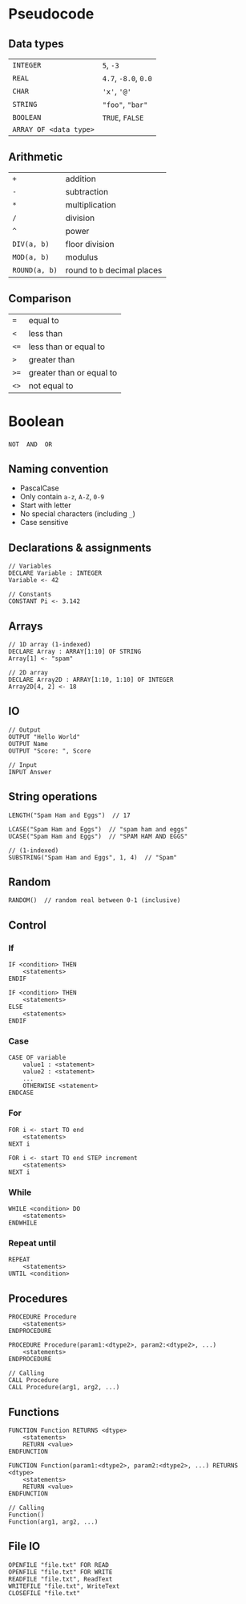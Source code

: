 # Pseudocode

## Data types

|                        |                      |
| ---------------------- | -------------------- |
| `INTEGER`              | `5`, `-3`            |
| `REAL`                 | `4.7`, `-8.0`, `0.0` |
| `CHAR`                 | `'x'`, `'@'`         |
| `STRING`               | `"foo"`, `"bar"`     |
| `BOOLEAN`              | `TRUE`, `FALSE`      |
| `ARRAY OF <data type>` |                      |

## Arithmetic

|               |                             |
| ------------- | --------------------------- |
| `+`           | addition                    |
| `-`           | subtraction                 |
| `*`           | multiplication              |
| `/`           | division                    |
| `^`           | power                       |
| `DIV(a, b)`   | floor division              |
| `MOD(a, b)`   | modulus                     |
| `ROUND(a, b)` | round to `b` decimal places |

## Comparison

|      |                          |
| ---- | ------------------------ |
| `=`  | equal to                 |
| `<`  | less than                |
| `<=` | less than or equal to    |
| `>`  | greater than             |
| `>=` | greater than or equal to |
| `<>` | not equal to             |

# Boolean

`NOT` &ensp; `AND` &ensp; `OR`

## Naming convention

-   PascalCase
-   Only contain `a-z`, `A-Z`, `0-9`
-   Start with letter
-   No special characters (including `_`)
-   Case sensitive

## Declarations & assignments

```
// Variables
DECLARE Variable : INTEGER
Variable <- 42

// Constants
CONSTANT Pi <- 3.142
```

## Arrays

```
// 1D array (1-indexed)
DECLARE Array : ARRAY[1:10] OF STRING
Array[1] <- "spam"

// 2D array
DECLARE Array2D : ARRAY[1:10, 1:10] OF INTEGER
Array2D[4, 2] <- 18
```

## IO

```
// Output
OUTPUT "Hello World"
OUTPUT Name
OUTPUT "Score: ", Score

// Input
INPUT Answer
```

## String operations

```
LENGTH("Spam Ham and Eggs")  // 17

LCASE("Spam Ham and Eggs")  // "spam ham and eggs"
UCASE("Spam Ham and Eggs")  // "SPAM HAM AND EGGS"

// (1-indexed)
SUBSTRING("Spam Ham and Eggs", 1, 4)  // "Spam"
```

## Random

```
RANDOM()  // random real between 0-1 (inclusive)
```

## Control

### If

```
IF <condition> THEN
    <statements>
ENDIF

IF <condition> THEN
    <statements>
ELSE
    <statements>
ENDIF
```

### Case

```
CASE OF variable
    value1 : <statement>
    value2 : <statement>
    ...
    OTHERWISE <statement>
ENDCASE
```

### For

```
FOR i <- start TO end
    <statements>
NEXT i

FOR i <- start TO end STEP increment
    <statements>
NEXT i
```

### While

```
WHILE <condition> DO
    <statements>
ENDWHILE
```

### Repeat until

```
REPEAT
    <statements>
UNTIL <condition>
```

## Procedures

```
PROCEDURE Procedure
    <statements>
ENDPROCEDURE

PROCEDURE Procedure(param1:<dtype2>, param2:<dtype2>, ...)
    <statements>
ENDPROCEDURE

// Calling
CALL Procedure
CALL Procedure(arg1, arg2, ...)
```

## Functions

```
FUNCTION Function RETURNS <dtype>
    <statements>
    RETURN <value>
ENDFUNCTION

FUNCTION Function(param1:<dtype2>, param2:<dtype2>, ...) RETURNS <dtype>
    <statements>
    RETURN <value>
ENDFUNCTION

// Calling
Function()
Function(arg1, arg2, ...)
```

## File IO

```
OPENFILE "file.txt" FOR READ
OPENFILE "file.txt" FOR WRITE
READFILE "file.txt", ReadText
WRITEFILE "file.txt", WriteText
CLOSEFILE "file.txt"
```
